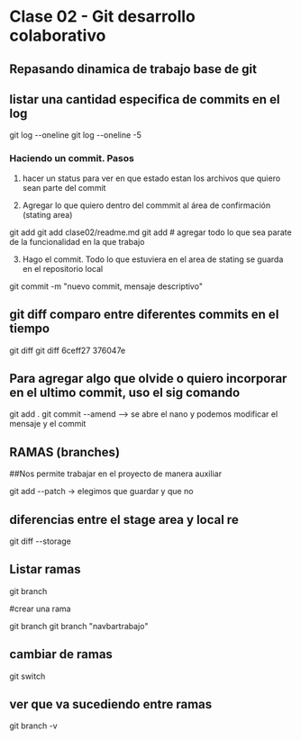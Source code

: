 # Clase 02 - Git desarrollo colaborativo

## Repasando dinamica de trabajo base de git

## listar una cantidad especifica de commits en el log

git log --oneline <cantidad-commits>
git log --oneline -5

### Haciendo un commit. Pasos


1. hacer un status para ver en que estado estan los archivos que quiero sean parte del commit

2. Agregar lo que quiero dentro del commmit al área de confirmación (stating area)

git add <nombre-archivo>
git add clase02/readme.md
git add # agregar todo lo que sea parate de la funcionalidad en la que trabajo

3. Hago el commit. Todo lo que estuviera en el area de stating se guarda en el repositorio local

git commit -m "nuevo commit, mensaje descriptivo"

## git diff comparo entre diferentes commits en el tiempo

git diff <hash> <hash>
git diff 6ceff27 376047e

## Para agregar algo que olvide o quiero incorporar en el ultimo commit, uso el sig comando


git add .
git commit --amend --> se abre el nano y podemos modificar el mensaje y el commit






## RAMAS (branches)

##Nos permite trabajar en el proyecto de manera auxiliar

git add --patch -> elegimos que guardar y que no

## diferencias entre el stage area y local re

git diff --storage



## Listar ramas 

git branch

#crear una rama

git branch <nombre-rama>
git branch "navbartrabajo"



## cambiar de ramas

git switch <nombre de la rama>

## ver que va sucediendo entre ramas

git branch -v

